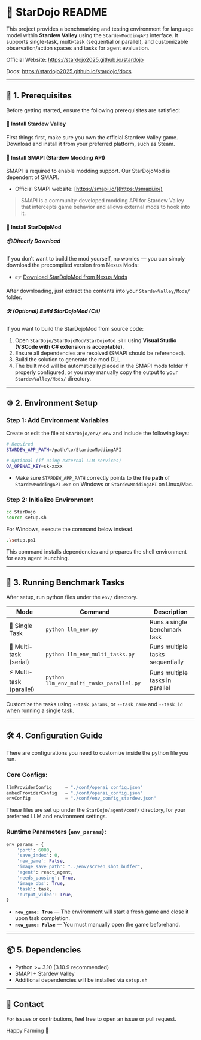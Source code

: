 # 🌾 StarDojo README

This project provides a benchmarking and testing environment for language model within **Stardew Valley** using the `StardewModdingAPI` interface. It supports single-task, multi-task (sequential or parallel), and customizable observation/action spaces and tasks for agent evaluation.

Official Website: https://stardojo2025.github.io/stardojo

Docs: https://stardojo2025.github.io/stardojo/docs

---

## 🔧 1. Prerequisites

Before getting started, ensure the following prerequisites are satisfied:

#### 📌 Install Stardew Valley

First things first, make sure you own the official Stardew Valley game. Download and install it from your preferred platform, such as Steam.

#### 🔧 Install SMAPI (Stardew Modding API)

SMAPI is required to enable modding support. Our StarDojoMod is dependent of SMAPI.

- Official SMAPI website: [https://smapi.io/](https://smapi.io/)

> SMAPI is a community-developed modding API for Stardew Valley that intercepts game behavior and allows external mods to hook into it.

#### 🔧 Install StarDojoMod

##### 📦 Directly Download

If you don’t want to build the mod yourself, no worries — you can simply download the precompiled version from Nexus Mods:

* 👉 [Download StarDojoMod from Nexus Mods](https://www.nexusmods.com/stardewvalley/mods/34175)

After downloading, just extract the contents into your `StardewValley/Mods/` folder.

##### 🛠 (Optional) Build StarDojoMod (C#)

If you want to build the StarDojoMod from source code:

1. Open `StarDojo/StarDojoMod/StarDojoMod.sln` using **Visual Studio (VSCode with C# extension is acceptable)**.
2. Ensure all dependencies are resolved (SMAPI should be referenced).
3. Build the solution to generate the mod DLL.
4. The built mod will be automatically placed in the SMAPI mods folder if properly configured, or you may manually copy the output to your `StardewValley/Mods/` directory.

---

## ⚙️ 2. Environment Setup

### Step 1: Add Environment Variables

Create or edit the file at `StarDojo/env/.env` and include the following keys:

```bash
# Required
STARDEW_APP_PATH=/path/to/StardewModdingAPI

# Optional (if using external LLM services)
OA_OPENAI_KEY=sk-xxxx
````

* Make sure `STARDEW_APP_PATH` correctly points to the **file path** of `StardewModdingAPI.exe` on Windows or `StardewModdingAPI` on Linux/Mac.

### Step 2: Initialize Environment

```bash
cd StarDojo
source setup.sh
```

For Windows, execute the command below instead.
```bash
.\setup.ps1
```

This command installs dependencies and prepares the shell environment for easy agent launching.

---

## 🚀 3. Running Benchmark Tasks

After setup, run python files under the `env/` directory.

| Mode                    | Command                        | Description                      |
| ----------------------- | ------------------------------ | -------------------------------- |
| 🧪 Single Task          | `python llm_env.py`                      | Runs a single benchmark task     |
| 🔁 Multi-task (serial)  | `python llm_env_multi_tasks.py`          | Runs multiple tasks sequentially |
| ⚡ Multi-task (parallel) | `python llm_env_multi_tasks_parallel.py` | Runs multiple tasks in parallel  |

Customize the tasks using `--task_params`, or `--task_name` and `--task_id` when running a single task.

---

## 🛠 4. Configuration Guide

There are configurations you need to customize inside the python file you run.

### Core Configs:

```python
llmProviderConfig     = "./conf/openai_config.json"
embedProviderConfig   = "./conf/openai_config.json"
envConfig             = "./conf/env_config_stardew.json"
```

These files are set up under the `StarDojo/agent/conf/` directory, for your preferred LLM and environment settings.

### Runtime Parameters (`env_params`):

```python
env_params = {
    'port': 6000,
    'save_index': 0,
    'new_game': False,
    'image_save_path': "../env/screen_shot_buffer",
    'agent': react_agent,
    'needs_pausing': True,
    'image_obs': True,
    'task': task,
    'output_video': True,
}
```

* **`new_game: True`** — The environment will start a fresh game and close it upon task completion.
* **`new_game: False`** — You must manually open the game beforehand.

---

## 📦 5. Dependencies

* Python >= 3.10 (3.10.9 recommended)
* SMAPI + Stardew Valley
* Additional dependencies will be installed via `setup.sh`

---

## 📮 Contact

For issues or contributions, feel free to open an issue or pull request.

Happy Farming 🌽


